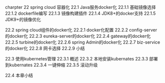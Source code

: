 charpter 22 spring cloud 容器化
22.1 Java服务docker化
22.1.1 基础镜像选择
22.1.2 dockerfile编写
22.1.3 镜像构建插件
22.1.4 JDK8+的docker支持
22.1.5 JDK9+的镜像优化

22.2 spring cloud组件的docker化
22.2.1 docker化配置
22.2.2 config-server的docker化
22.2.3 eureka-server的docker化
22.2.4 gateway的docker化
22.2.5 turbine的docker化
22.2.6 spring Admin的docker化
22.2.7 biz-service的docker化
22.2.8 网卡选择
22.2.9 小结

22.3 使用kubernetes管理
22.3.1 概述
22.3.2 本地安装kubernates
22.3.3 部署到kubernates
22.3.4 一键伸缩
22.3.5 滚动升级

22.4 本章小结
